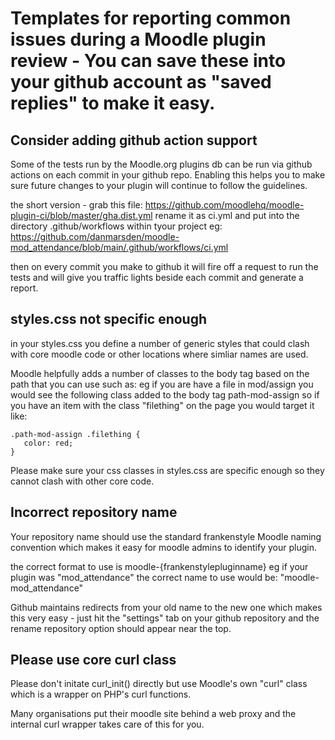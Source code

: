 # Templates for reporting common issues during a Moodle plugin review - You can save these into your github account as "saved replies" to make it easy.

## Consider adding github action support
Some of the tests run by the Moodle.org plugins db can be run via github actions on each commit in your github repo. Enabling this helps you to make sure future changes to your plugin will continue to follow the guidelines.

the short version - grab this file:
https://github.com/moodlehq/moodle-plugin-ci/blob/master/gha.dist.yml
rename it as ci.yml and put into the directory .github/workflows within tyour project eg:
https://github.com/danmarsden/moodle-mod_attendance/blob/main/.github/workflows/ci.yml

then on every commit you make to github it will fire off a request to run the tests and will give you traffic lights beside each commit and generate a report.

## styles.css not specific enough
in your styles.css you define a number of generic styles that could clash with core moodle code or other locations where simliar names are used. 

Moodle helpfully adds a number of classes to the body tag based on the path that you can use such as:
eg if you are have a file in mod/assign you would see the following class added to the body tag
path-mod-assign
so if you have an item with the class "filething" on the page you would target it like:
```
.path-mod-assign .filething {
   color: red;
}
```

Please make sure your css classes in styles.css are specific enough so they cannot clash with other core code.

## Incorrect repository name
Your repository name should use the standard frankenstyle Moodle naming convention which makes it easy for moodle admins to identify your plugin.

the correct format to use is moodle-{frankenstylepluginname}
eg if your plugin was "mod_attendance" the correct name to use would be: "moodle-mod_attendance"

Github maintains redirects from your old name to the new one which makes this very easy - just hit the "settings" tab on your github repository and the rename repository option should appear near the top.

## Please use core curl class
Please don't initate curl_init() directly but use Moodle's own "curl" class which is a wrapper on PHP's curl functions.

Many organisations put their moodle site behind a web proxy and the internal curl wrapper takes care of this for you.

